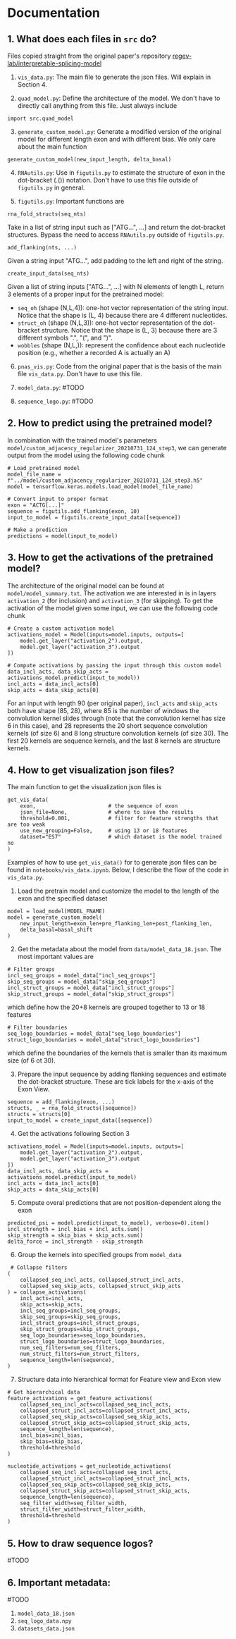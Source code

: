 # Documentation

## 1. What does each files in `src` do?

Files copied straight from the original paper's repository [regev-lab/interpretable-splicing-model](https://github.com/regev-lab/interpretable-splicing-model)

1. `vis_data.py`: The main file to generate the json files. Will explain in Section 4.

2. `quad_model.py`: Define the architecture of the model. We don't have to directly call anything from this file. Just always include
```
import src.quad_model
```

3. `generate_custom_model.py`: Generate a modified version of the original model for different length exon and with different bias. We only care about the main function
```
generate_custom_model(new_input_length, delta_basal)
```

4. `RNAutils.py`: Use in `figutils.py` to estimate the structure of exon in the dot-bracket (.()) notation. Don't have to use this file outside of `figutils.py` in general.

5. `figutils.py`: Important functions are

```
rna_fold_structs(seq_nts)
```
Take in a list of string input such as ["ATG...", ...] and return the dot-bracket structures. Bypass the need to access `RNAutils.py` outside of `figutils.py`.

```
add_flanking(nts, ...)
```
Given a string input "ATG...", add padding to the left and right of the string. 

```
create_input_data(seq_nts)
```
Given a list of string inputs ["ATG...", ...] with N elements of length L, return 3 elements of a proper input for the pretrained model:
- `seq_oh` (shape (N,L,4)): one-hot vector representation of the string input. Notice that the shape is (L, 4) because there are 4 different nucleotides.
- `struct_oh` (shape (N,L,3)): one-hot vector representation of the dot-bracket structure. Notice that the shape is (L, 3) because there are 3 different symbols ".", "(", and ")".
- `wobbles` (shape (N,L,)): represent the confidence about each nucleotide position (e.g., whether a recorded A is actually an A)

6. `pnas_vis.py`: Code from the original paper that is the basis of the main file `vis_data.py`. Don't have to use this file. 

7. `model_data.py`: #TODO

8. `sequence_logo.py`: #TODO

## 2. How to predict using the pretrained model?

In combination with the trained model's parameters `model/custom_adjacency_regularizer_20210731_124_step3`, we can generate output from the model using the following code chunk
```
# Load pretrained model
model_file_name = f"../model/custom_adjacency_regularizer_20210731_124_step3.h5"
model = tensorflow.keras.models.load_model(model_file_name)

# Convert input to proper format
exon = "ACTG[...]"
sequence = figutils.add_flanking(exon, 10)
input_to_model = figutils.create_input_data([sequence])

# Make a prediction
predictions = model(input_to_model)
```

## 3. How to get the activations of the pretrained model?

The architecture of the original model can be found at `model/model_summary.txt`. The activation we are interested in is in layers `activation_2` (for inclusion) and `activation_3` (for skipping). To get the activation of the model given some input, we can use the following code chunk
```
# Create a custom activation model
activations_model = Model(inputs=model.inputs, outputs=[
    model.get_layer("activation_2").output,
    model.get_layer("activation_3").output
])

# Compute activations by passing the input through this custom model
data_incl_acts, data_skip_acts = activations_model.predict(input_to_model))
incl_acts = data_incl_acts[0]
skip_acts = data_skip_acts[0]
```

For an input with length 90 (per original paper), `incl_acts` and `skip_acts` both have shape (85, 28), where 85 is the number of windows the convolution kernel slides through (note that the convolution kernel has size 6 in this case), and 28 represents the 20 short sequence convolution kernels (of size 6) and 8 long structure convolution kernels (of size 30). The first 20 kernels are sequence kernels, and the last 8 kernels are structure kernels.


## 4. How to get visualization json files?

The main function to get the visualization json files is
```
get_vis_data(
    exon,                       # the sequence of exon
    json_file=None,             # where to save the results
    threshold=0.001,            # filter for feature strengths that are too weak
    use_new_grouping=False,     # using 13 or 18 features
    dataset="ES7"               # which dataset is the model trained no
)
```

Examples of how to use `get_vis_data()` for to generate json files can be found in `notebooks/vis_data.ipynb`. Below, I describe the flow of the code in `vis_data.py`.

1. Load the pretrain model and customize the model to the length of the exon and the specified dataset
```
model = load_model(MODEL_FNAME)
model = generate_custom_model(
    new_input_length=exon_len+pre_flanking_len+post_flanking_len, 
    delta_basal=basal_shift
)
```

2. Get the metadata about the model from `data/model_data_18.json`. The most important values are
```
# Filter groups
incl_seq_groups = model_data["incl_seq_groups"]
skip_seq_groups = model_data["skip_seq_groups"]
incl_struct_groups = model_data["incl_struct_groups"]
skip_struct_groups = model_data["skip_struct_groups"]
```
which define how the 20+8 kernels are grouped together to 13 or 18 features

```
# Filter boundaries
seq_logo_boundaries = model_data["seq_logo_boundaries"]
struct_logo_boundaries = model_data["struct_logo_boundaries"]
```
which define the boundaries of the kernels that is smaller than its maximum size (of 6 ot 30).

3. Prepare the input sequence by adding flanking sequences and estimate the dot-bracket structure. These are tick labels for the x-axis of the Exon View.
```
sequence = add_flanking(exon, ...)
structs, _ = rna_fold_structs([sequence])
structs = structs[0]
input_to_model = create_input_data([sequence])
```

4. Get the activations following Section 3
```
activations_model = Model(inputs=model.inputs, outputs=[
    model.get_layer("activation_2").output,
    model.get_layer("activation_3").output
])
data_incl_acts, data_skip_acts = activations_model.predict(input_to_model)
incl_acts = data_incl_acts[0]
skip_acts = data_skip_acts[0]
```

5. Compute overal predictions that are not position-dependent along the exon
```
predicted_psi = model.predict(input_to_model), verbose=0).item()
incl_strength = incl_bias + incl_acts.sum()
skip_strength = skip_bias + skip_acts.sum()
delta_force = incl_strength - skip_strength
```

6. Group the kernels into specified groups from `model_data`
```
 # Collapse filters
(
    collapsed_seq_incl_acts, collapsed_struct_incl_acts, 
    collapsed_seq_skip_acts, collapsed_struct_skip_acts
) = collapse_activations(
    incl_acts=incl_acts,
    skip_acts=skip_acts,
    incl_seq_groups=incl_seq_groups,
    skip_seq_groups=skip_seq_groups,
    incl_struct_groups=incl_struct_groups,
    skip_struct_groups=skip_struct_groups,
    seq_logo_boundaries=seq_logo_boundaries,
    struct_logo_boundaries=struct_logo_boundaries,
    num_seq_filters=num_seq_filters,
    num_struct_filters=num_struct_filters,
    sequence_length=len(sequence),
)
```

7. Structure data into hierarchical format for Feature view and Exon view
```
# Get hierarchical data
feature_activations = get_feature_activations(
    collapsed_seq_incl_acts=collapsed_seq_incl_acts,
    collapsed_struct_incl_acts=collapsed_struct_incl_acts, 
    collapsed_seq_skip_acts=collapsed_seq_skip_acts, 
    collapsed_struct_skip_acts=collapsed_struct_skip_acts,
    sequence_length=len(sequence),
    incl_bias=incl_bias,
    skip_bias=skip_bias,
    threshold=threshold
)

nucleotide_activations = get_nucleotide_activations(
    collapsed_seq_incl_acts=collapsed_seq_incl_acts,
    collapsed_struct_incl_acts=collapsed_struct_incl_acts, 
    collapsed_seq_skip_acts=collapsed_seq_skip_acts, 
    collapsed_struct_skip_acts=collapsed_struct_skip_acts,
    sequence_length=len(sequence),
    seq_filter_width=seq_filter_width,
    struct_filter_width=struct_filter_width,
    threshold=threshold
)
```

## 5. How to draw sequence logos?

#TODO

## 6. Important metadata: 

#TODO

1. `model_data_18.json`
2. `seq_logo_data.npy`
3. `datasets_data.json`